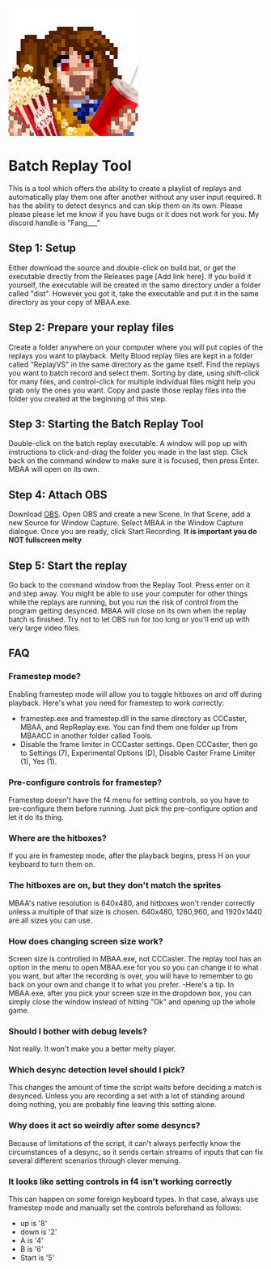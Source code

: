 ![alt text](https://github.com/WillHildreth/MBAACC-Training-Tools/blob/main/icon_raw.png?raw=true)

# Batch Replay Tool
This is a tool which offers the ability to create a playlist of replays and automatically play them one after another without any user input required.  It has the ability to detect desyncs and can skip them on its own.  Please please please let me know if you have bugs or it does not work for you.  My discord handle is "Fang\_\_\_"

## Step 1: Setup
Either download the source and double-click on build.bat, or get the executable directly from the Releases page [Add link here].  If you build it yourself, the executable will be created in the same directory under a folder called "dist".  However you got it, take the executable and put it in the same directory as your copy of MBAA.exe.

## Step 2: Prepare your replay files
Create a folder anywhere on your computer where you will put copies of the replays you want to playback.  Melty Blood replay files are kept in a folder called "ReplayVS" in the same directory as the game itself.  Find the replays you want to batch record and select them.  Sorting by date, using shift-click for many files, and control-click for multiple individual files might help you grab only the ones you want.  Copy and paste those replay files into the folder you created at the beginning of this step.

## Step 3: Starting the Batch Replay Tool
Double-click on the batch replay executable.  A window will pop up with instructions to click-and-drag the folder you made in the last step.  Click back on the command window to make sure it is focused, then press Enter.  MBAA will open on its own.

## Step 4: Attach OBS
Download [OBS](https://obsproject.com/).  Open OBS and create a new Scene.  In that Scene, add a new Source for Window Capture.  Select MBAA in the Window Capture dialogue.  Once you are ready, click Start Recording.  **It is important you do NOT fullscreen melty**

## Step 5: Start the replay
Go back to the command window from the Replay Tool.  Press enter on it and step away.  You might be able to use your computer for other things while the replays are running, but you run the risk of control from the program getting desynced.
MBAA will close on its own when the replay batch is finished.  Try not to let OBS run for too long or you'll end up with very large video files.

## FAQ

### Framestep mode?
Enabling framestep mode will allow you to toggle hitboxes on and off during playback.  Here's what you need for framestep to work correctly:
- framestep.exe and framestep.dll in the same directory as CCCaster, MBAA, and RepReplay.exe.  You can find them one folder up from MBAACC in another folder called Tools.
- Disable the frame limiter in CCCaster settings.  Open CCCaster, then go to Settings (7), Experimental Options (D), Disable Caster Frame Limiter (1), Yes (1).

### Pre-configure controls for framestep?
Framestep doesn't have the f4 menu for setting controls, so you have to pre-configure them before running.  Just pick the pre-configure option and let it do its thing.

### Where are the hitboxes?
If you are in framestep mode, after the playback begins, press H on your keyboard to turn them on.

### The hitboxes are on, but they don't match the sprites
MBAA's native resolution is 640x480, and hitboxes won't render correctly unless a multiple of that size is chosen.  640x480, 1280,960, and 1920x1440 are all sizes you can use.

### How does changing screen size work?
Screen size is controlled in MBAA.exe, not CCCaster.  The replay tool has an option in the menu to open MBAA.exe for you so you can change it to what you want, but after the recording is over, you will have to remember to go back on your own and change it to what you prefer.
-Here's a tip.  In MBAA.exe, after you pick your screen size in the dropdown box, you can simply close the window instead of hitting "Ok" and opening up the whole game.

### Should I bother with debug levels?
Not really.  It won't make you a better melty player.

### Which desync detection level should I pick?
This changes the amount of time the script waits before deciding a match is desynced.  Unless you are recording a set with a lot of standing around doing nothing, you are probably fine leaving this setting alone.

### Why does it act so weirdly after some desyncs?
Because of limitations of the script, it can't always perfectly know the circumstances of a desync, so it sends certain streams of inputs that can fix several different scenarios through clever menuing.

### It looks like setting controls in f4 isn't working correctly
This can happen on some foreign keyboard types.  In that case, always use framestep mode and manually set the controls beforehand as follows:
- up is '8'
- down is '2'
- A is '4'
- B is '6'
- Start is '5'